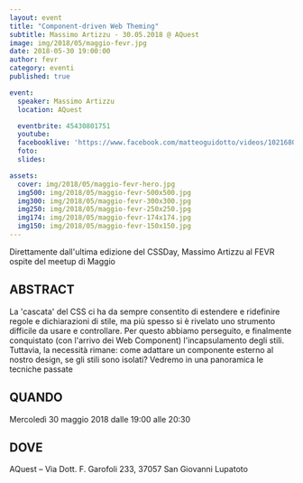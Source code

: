 ```yaml
---
layout: event
title: "Component-driven Web Theming"
subtitle: Massimo Artizzu - 30.05.2018 @ AQuest
image: img/2018/05/maggio-fevr.jpg
date: 2018-05-30 19:00:00
author: fevr
category: eventi
published: true

event:
  speaker: Massimo Artizzu
  location: AQuest

  eventbrite: 45430801751
  youtube:
  facebooklive: 'https://www.facebook.com/matteoguidotto/videos/10216806992271026/'
  foto: 
  slides:

assets:
  cover: img/2018/05/maggio-fevr-hero.jpg
  img500: img/2018/05/maggio-fevr-500x500.jpg
  img300: img/2018/05/maggio-fevr-300x300.jpg
  img250: img/2018/05/maggio-fevr-250x250.jpg
  img174: img/2018/05/maggio-fevr-174x174.jpg
  img150: img/2018/05/maggio-fevr-150x150.jpg
---
```


Direttamente dall'ultima edizione del CSSDay, Massimo Artizzu al FEVR ospite del meetup di Maggio

## ABSTRACT

La 'cascata' del CSS ci ha da sempre consentito di estendere e ridefinire regole e dichiarazioni di stile, ma più spesso si è rivelato uno strumento difficile da usare e controllare. Per questo abbiamo perseguito, e finalmente conquistato (con l'arrivo dei Web Component) l'incapsulamento degli stili. Tuttavia, la necessità rimane: come adattare un componente esterno al nostro design, se gli stili sono isolati? Vedremo in una panoramica le tecniche passate

## QUANDO

Mercoledì 30 maggio 2018 dalle 19:00 alle 20:30

## DOVE

AQuest – Via Dott. F. Garofoli 233, 37057 San Giovanni Lupatoto
